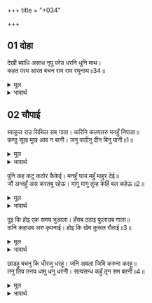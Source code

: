 +++
title = "+034"

+++


## 01 दोहा
देखी ब्याधि असाध नृपु परेउ धरनि धुनि माथ।  
कहत परम आरत बचन राम राम रघुनाथ॥34॥  

<details><summary>मूल</summary>

देखी ब्याधि असाध नृपु परेउ धरनि धुनि माथ।  
कहत परम आरत बचन राम राम रघुनाथ॥34॥  
</details>

<details><summary>भावार्थ</summary>

राजा ने देखा कि रोग असाध्य है, तब वे अत्यन्त आर्तवाणी से 'हा राम! हा राम! हा रघुनाथ!' कहते हुए सिर पीटकर जमीन पर गिर पडे॥34॥  
</details>





## 02 चौपाई
ब्याकुल राउ सिथिल सब गाता। करिनि कलपतरु मनहुँ निपाता॥  
कण्ठु सूख मुख आव न बानी। जनु पाठीनु दीन बिनु पानी॥1॥  

<details><summary>मूल</summary>

ब्याकुल राउ सिथिल सब गाता। करिनि कलपतरु मनहुँ निपाता॥  
कण्ठु सूख मुख आव न बानी। जनु पाठीनु दीन बिनु पानी॥1॥  
</details>

<details><summary>भावार्थ</summary>

राजा व्याकुल हो गए, उनका सारा शरीर शिथिल पड गया, मानो हथिनी ने कल्पवृक्ष को उखाड फेङ्का हो। कण्ठ सूख गया, मुख से बात नहीं निकलती, मानो पानी के बिना पहिना नामक मछली तडप रही हो॥1॥  
</details>

पुनि कह कटु कठोर कैकेई। मनहुँ घाय महुँ माहुर देई॥  
जौं अन्तहुँ अस करतबु रहेऊ। मागु मागु तुम्ह केहिं बल कहेऊ॥2॥  

<details><summary>मूल</summary>

पुनि कह कटु कठोर कैकेई। मनहुँ घाय महुँ माहुर देई॥  
जौं अन्तहुँ अस करतबु रहेऊ। मागु मागु तुम्ह केहिं बल कहेऊ॥2॥  
</details>

<details><summary>भावार्थ</summary>

कैकेयी फिर कडवे और कठोर वचन बोली, मानो घाव में जहर भर रही हो। (कहती है-) जो अन्त में ऐसा ही करना था, तो आपने 'माँग, माँग' किस बल पर कहा था?॥2॥  
</details>

दुइ कि होइ एक समय भुआला। हँसब ठठाइ फुलाउब गाला॥  
दानि कहाउब अरु कृपनाई। होइ कि खेम कुसल रौताई॥3॥  

<details><summary>मूल</summary>

दुइ कि होइ एक समय भुआला। हँसब ठठाइ फुलाउब गाला॥  
दानि कहाउब अरु कृपनाई। होइ कि खेम कुसल रौताई॥3॥  
</details>

<details><summary>भावार्थ</summary>

हे राजा! ठहाका मारकर हँसना और गाल फुलाना- क्या ये दोनों एक साथ हो सकते हैं? दानी भी कहाना और कञ्जूसी भी करना। क्या रजपूती में क्षेम-कुशल भी रह सकती है?(लडाई में बहादुरी भी दिखावें और कहीं चोट भी न लगे!)॥3॥  
</details>

छाडहु बचनु कि धीरजु धरहू। जनि अबला जिमि करुना करहू॥  
तनु तिय तनय धामु धनु धरनी। सत्यसन्ध कहुँ तृन सम बरनी॥4॥  

<details><summary>मूल</summary>

छाडहु बचनु कि धीरजु धरहू। जनि अबला जिमि करुना करहू॥  
तनु तिय तनय धामु धनु धरनी। सत्यसन्ध कहुँ तृन सम बरनी॥4॥  
</details>

<details><summary>भावार्थ</summary>

या तो वचन (प्रतिज्ञा) ही छोड दीजिए या धैर्य धारण कीजिए। यों असहाय स्त्री की भाँति रोइए-पीटिए नहीं। सत्यव्रती के लिए तो शरीर, स्त्री, पुत्र, घर, धन और पृथ्वी- सब तिनके के बराबर कहे गए हैं॥4॥  
</details>

